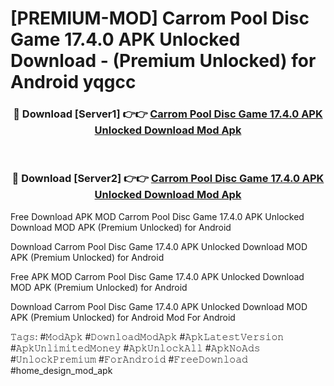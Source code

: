 # [PREMIUM-MOD] Carrom Pool Disc Game 17.4.0 APK Unlocked Download - (Premium Unlocked) for Android yqgcc



<div align="center">
<h3>🔴 Download [Server1] 👉👉 <a href="https://momento.my/?title=Carrom_Pool_Disc_Game_17.4.0_APK_Unlocked_Download">Carrom Pool Disc Game 17.4.0 APK Unlocked Download Mod Apk</a></h3><br>

<h3>🔴 Download [Server2] 👉👉 <a href="https://momento.my/?title=Carrom_Pool_Disc_Game_17.4.0_APK_Unlocked_Download">Carrom Pool Disc Game 17.4.0 APK Unlocked Download Mod Apk</a></h3>
</div>



Free Download APK MOD Carrom Pool Disc Game 17.4.0 APK Unlocked Download MOD APK (Premium Unlocked) for Android

Download Carrom Pool Disc Game 17.4.0 APK Unlocked Download MOD APK (Premium Unlocked) for Android

Free APK MOD Carrom Pool Disc Game 17.4.0 APK Unlocked Download MOD APK (Premium Unlocked) for Android

Download Carrom Pool Disc Game 17.4.0 APK Unlocked Download MOD APK (Premium Unlocked) for Android Mod For Android

𝚃𝚊𝚐𝚜: #𝙼𝚘𝚍𝙰𝚙𝚔 #𝙳𝚘𝚠𝚗𝚕𝚘𝚊𝚍𝙼𝚘𝚍𝙰𝚙𝚔 #𝙰𝚙𝚔𝙻𝚊𝚝𝚎𝚜𝚝𝚅𝚎𝚛𝚜𝚒𝚘𝚗 #𝙰𝚙𝚔𝚄𝚗𝚕𝚒𝚖𝚒𝚝𝚎𝚍𝙼𝚘𝚗𝚎𝚢 #𝙰𝚙𝚔𝚄𝚗𝚕𝚘𝚌𝚔𝙰𝚕𝚕 #𝙰𝚙𝚔𝙽𝚘𝙰𝚍𝚜 #𝚄𝚗𝚕𝚘𝚌𝚔𝙿𝚛𝚎𝚖𝚒𝚞𝚖 #𝙵𝚘𝚛𝙰𝚗𝚍𝚛𝚘𝚒𝚍 #𝙵𝚛𝚎𝚎𝙳𝚘𝚠𝚗𝚕𝚘𝚊𝚍 #home_design_mod_apk
